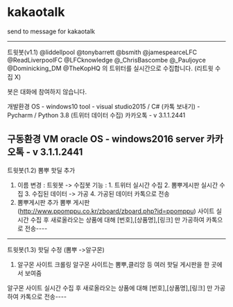# kakaotalk
send to message for kakaotalk

--------------------------
트윗봇(v1.1)
@liddellpool @tonybarrett @bsmith @jamespearceLFC @ReadLiverpoolFC @LFCknowledge @_ChrisBascombe @_Pauljoyce @Dominicking_DM @TheKopHQ 
의 트위터를 실시간으로 수집합니다. (리트윗 수집 X)

봇은 대화에 참여하지 않습니다.

개발환경
OS - windows10 
tool - visual studio2015 / C# (카톡 보내기)
      - Pycharm / Python 3.8 (트위터 데이터 수집)
카카오톡 - v 3.1.1.2441

구동환경 
VM oracle
OS - windows2016 server 
카카오톡 - v 3.1.1.2441
-----------------------
트윗봇(1.2) 뽐뿌 핫딜 추가
1. 이름 변경 : 트윗봇 -> 수집봇
    기능 : 1. 트위터 실시간 수집
             2. 뽐뿌게시판 실시간 수집
             3. 수집된 데이터 -> 가공
             4. 가공된 데이터 카톡으로 전송
2.  뽐뿌게시판 추가
 뽐뿌 게시판(http://www.ppomppu.co.kr/zboard/zboard.php?id=ppomppu) 사이트 실시간 수집 후 새로올라오는 상품에 대해  [번호],[상품명],[링크] 만 가공하여 카톡으로 전송----
 ----------------------
 트윗봇(1.3) 핫딜 수정 (뽐뿌 ->알구몬)
1. 알구몬 사이트 크롤링
알구몬 사이트는 뽐뿌,클리앙 등 여러 핫딜 게시판을 한 곳에서 보여줌

알구몬 사이트 실시간 수집 후 새로올라오는 상품에 대해  [번호],[상품명],[링크] 만 가공하여 카톡으로 전송----
 

